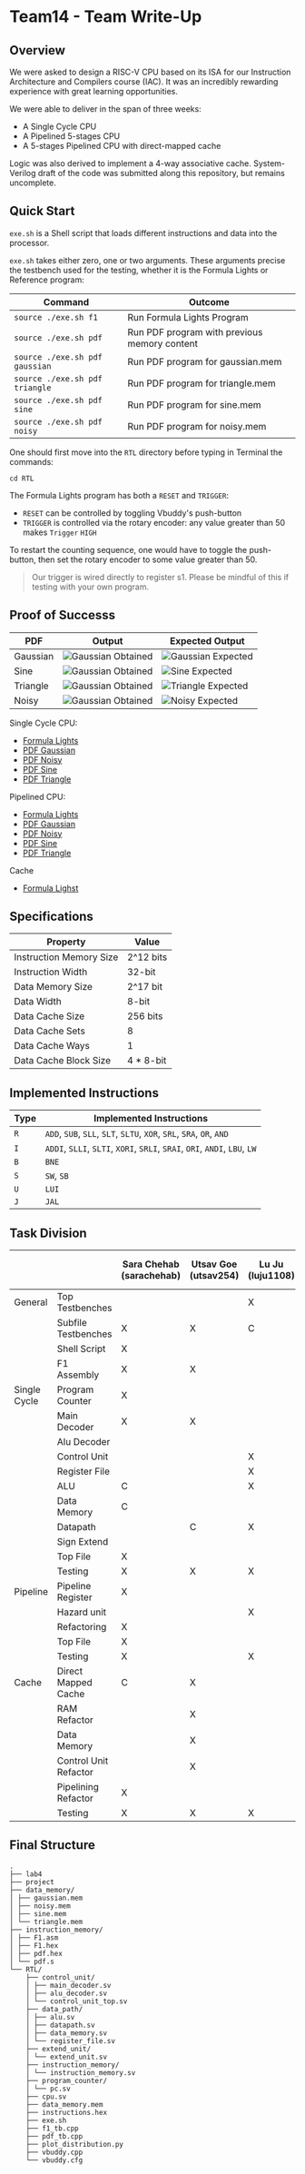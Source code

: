 # Team14 - Team Write-Up

## Overview

We were asked to design a RISC-V CPU based on its ISA for our Instruction Architecture and Compilers course (IAC). It was an incredibly rewarding experience with great learning opportunities.

We were able to deliver in the span of three weeks:
- A Single Cycle CPU
- A Pipelined 5-stages CPU
- A 5-stages Pipelined CPU with direct-mapped cache

Logic was also derived to implement a 4-way associative cache. System-Verilog draft of the code was submitted along this repository, but remains uncomplete.


## Quick Start

`exe.sh` is a Shell script that loads different instructions and data into the processor.

`exe.sh` takes either zero, one or two arguments. These arguments precise the testbench used for the testing, whether it is the Formula Lights or Reference program:

| Command                           | Outcome                                       |
| --------------------------------- | --------------------------------------------- |   
| `source ./exe.sh f1`              | Run Formula Lights Program                    |
| `source ./exe.sh pdf`             | Run PDF program with previous memory content  |
| `source ./exe.sh pdf gaussian`    | Run PDF program for gaussian.mem              |
| `source ./exe.sh pdf triangle`    | Run PDF program for triangle.mem              |
| `source ./exe.sh pdf sine`        | Run PDF program for sine.mem                  |
| `source ./exe.sh pdf noisy`       | Run PDF program for noisy.mem                 |

One should first move into the `RTL` directory before typing in Terminal the commands:

``` Shell
cd RTL
```

The Formula Lights program has both a `RESET` and `TRIGGER`:
- `RESET` can be controlled by toggling Vbuddy's push-button
- `TRIGGER` is controlled via the rotary encoder: any value greater than 50 makes `Trigger` `HIGH`

To restart the counting sequence, one would have to toggle the push-button, then set the rotary encoder to some value greater than 50.

> Our trigger is wired directly to register s1. Please be mindful of this if testing with your own program.


## Proof of Successs

| PDF   	| Output    												| Expected Output   											|
| ----- 	| --------------------------------------------------------- | ------------------------------------------------------------- |
| Gaussian 	| ![Gaussian Obtained](images/obtained_graphs/gaussian.png)	| ![Gaussian Expected](images/expected_graphs/PDF_Gaussian.png) |
| Sine		| ![Gaussian Obtained](images/obtained_graphs/sine.png)		| ![Sine Expected](images/expected_graphs/PDF_Sine.png)			|
| Triangle	| ![Gaussian Obtained](images/obtained_graphs/triangle.png)	| ![Triangle Expected](images/expected_graphs/PDF_Triangle.png)	|
| Noisy		| ![Gaussian Obtained](images/obtained_graphs/noisy.png)	| ![Noisy Expected](images/expected_graphs/PDF_Noisy.png)		|


Single Cycle CPU:
- [Formula Lights](https://youtu.be/zJto4plLvCE)
- [PDF Gaussian](https://youtu.be/Mq9BEwbvduk)
- [PDF Noisy](https://youtu.be/FlwG2JfLp6k)
- [PDF Sine](https://youtu.be/67-TDc_EGnA)
- [PDF Triangle](https://youtu.be/VC7Lewtsuus)



Pipelined CPU:
- [Formula Lights](https://youtu.be/59yWMzJzut0)
- [PDF Gaussian](https://youtu.be/r62WZPJNDN0)
- [PDF Noisy](https://youtu.be/OM9mQih1nxs)
- [PDF Sine](https://youtu.be/j93-G7-LUJU)
- [PDF Triangle](https://youtu.be/5SQwBv_uGIY)


Cache
- [Formula Lighst](https://youtu.be/0z1GHnXMrG4)


## Specifications

| Property                  | Value             |
| ------------------------- | ------------------|
| Instruction Memory Size   | 2^12 bits         |
| Instruction Width         | 32-bit            |
| Data Memory Size          | 2^17 bit          |
| Data Width                | 8-bit             |
| Data Cache Size           | 256 bits          |
| Data Cache Sets           | 8                 |
| Data Cache Ways           | 1                 |
| Data Cache Block Size     | 4 * 8-bit         |


## Implemented Instructions

| Type  | Implemented Instructions  |
| ----- | ------------------------- |
| `R`   |`ADD`, `SUB`, `SLL`, `SLT`, `SLTU`, `XOR`, `SRL`, `SRA`, `OR`, `AND`|
| `I`   |`ADDI`, `SLLI`, `SLTI`, `XORI`, `SRLI`, `SRAI`, `ORI`, `ANDI`, `LBU`, `LW`|
| `B`   |`BNE`|
| `S`   |`SW`, `SB`|
| `U`   |`LUI`|
| `J`   |`JAL`|


## Task Division

|               |                               | Sara Chehab (sarachehab)  | Utsav Goe (utsav254)  | Lu Ju (luju1108)  | Neil Radhul (Nr722)   |
| ------------  | ----------------------------- | ------------------------- | --------------------- | ----------------- | --------------------- |
| General       | Top Testbenches               |                           |                       | X                 |                       |
|               | Subfile Testbenches           | X                         | X                     | C                 | C                     |
|               | Shell Script                  | X                         |                       |                   |                       |
|               | F1 Assembly                   | X                         | X                     |                   |                       |
| Single Cycle  | Program Counter               | X                         |                       |                   |                       |
|               | Main Decoder                  | X                         | X                     |                   |                       |
|               | Alu Decoder                   |                           |                       |                   | X                     |
|               | Control Unit                  |                           |                       | X                 | X                     |
|               | Register File                 |                           |                       | X                 |                       |
|               | ALU                           | C                         |                       | X                 |                       | 
|               | Data Memory                   | C                         |                       |                   | X                     |
|               | Datapath                      |                           | C                     | X                 |                       |
|               | Sign Extend                   |                           |                       |                   | X                     |
|               | Top File                      | X                         |                       |                   | X                     |
|               | Testing                       | X                         | X                     | X                 | X                     |
| Pipeline      | Pipeline Register             | X                         |                       |                   |                       |
|               | Hazard unit                   |                           |                       | X                 |                       |
|               | Refactoring                   | X                         |                       |                   |                       |
|               | Top File                      | X                         |                       |                   |                       |
|               | Testing                       | X                         |                       | X                 |                       |
| Cache         | Direct Mapped Cache           | C                         | X                     |                   | X                     |
|               | RAM Refactor                  |                           | X                     |                   | X                     |
|               | Data Memory                   |                           | X                     |                   | X                     |
|               | Control Unit Refactor         |                           | X                     |                   | X                     |
|               | Pipelining Refactor           | X                         |                       |                   |                       |
|               | Testing                       | X                         | X                     | X                 | X                     |



## Final Structure

```
. 
├── lab4 
├── project 
├── data_memory/ 
│ ├── gaussian.mem 
│ ├── noisy.mem 
│ ├── sine.mem 
│ └── triangle.mem 
├── instruction_memory/ 
│ ├── F1.asm 
│ ├── F1.hex 
│ ├── pdf.hex 
│ └── pdf.s
└── RTL/ 
	├── control_unit/ 
	│ ├── main_decoder.sv 
	│ ├── alu_decoder.sv 
	│ └── control_unit_top.sv 
	├── data_path/ 
	│ ├── alu.sv 
	│ ├── datapath.sv 
	│ ├── data_memory.sv 
	│ └── register_file.sv 
	├── extend_unit/ 
	│ └── extend_unit.sv 
	├── instruction_memory/ 
	│ └── instruction_memory.sv 
	├── program_counter/ 
	│ └── pc.sv 
	├── cpu.sv 
	├── data_memory.mem 
	├── instructions.hex 
	├── exe.sh 
	├── f1_tb.cpp 
	├── pdf_tb.cpp 
	├── plot_distribution.py 
	├── vbuddy.cpp 
	└── vbuddy.cfg
```
